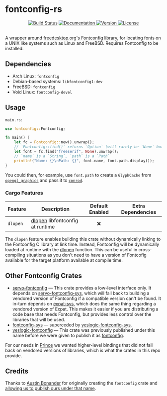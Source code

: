 fontconfig-rs
=============

<div align="center">
  <a href="https://travis-ci.com/yeslogic/fontconfig-rs">
    <img src="https://travis-ci.com/yeslogic/fontconfig-rs.svg?branch=master" alt="Build Status"></a>
  <a href="https://docs.rs/fontconfig">
    <img src="https://docs.rs/fontconfig/badge.svg" alt="Documentation">
  </a>
  <a href="https://crates.io/crates/fontconfig">
    <img src="https://img.shields.io/crates/v/fontconfig.svg" alt="Version">
  </a>
  <a href="https://github.com/yeslogic/fontconfig-rs/blob/master/LICENSE">
    <img src="https://img.shields.io/crates/l/fontconfig.svg" alt="License">
  </a>
</div>

<br>

A wrapper around [freedesktop.org's Fontconfig library][homepage], for locating fonts on a UNIX like systems such as Linux and FreeBSD. Requires Fontconfig to be installed.

Dependencies
------------

* Arch Linux: `fontconfig`
* Debian-based systems: `libfontconfig1-dev`
* FreeBSD: `fontconfig`
* Void Linux: `fontconfig-devel`

Usage
-----

`main.rs`:

```rust
use fontconfig::Fontconfig;

fn main() {
    let fc = Fontconfig::new().unwrap();
    // `Fontconfig::find()` returns `Option` (will rarely be `None` but still could be)
    let font = fc.find("freeserif", None).unwrap();
    // `name` is a `String`, `path` is a `Path`
    println!("Name: {}\nPath: {}", font.name, font.path.display());
}
```

You could then, for example, use `font.path` to create a `GlyphCache` from [`opengl_graphics`][gl] and pass it to [`conrod`][conrod].

### Cargo Features

| Feature       | Description                       | Default Enabled | Extra Dependencies    |
|---------------|-----------------------------------|:---------------:|-----------------------|
| `dlopen`      | [dlopen] libfontconfig at runtime |        ❌       |                       |

The `dlopen` feature enables building this crate without dynamically linking to the Fontconfig C library at link time. Instead, Fontconfig will be dynamically loaded at runtime with the [dlopen] function. This can be useful in cross-compiling situations as you don't need to have a version of Fontcofig available for the target platform available at compile time.

Other Fontconfig Crates
-----------------------

* [servo-fontconfig] — This crate provides a low-level interface only. It
  depends on [servo-fontconfig-sys], which will fall back to building a
  vendored version of Fontconfig if a compatible version can't be found. It
  in-turn depends on [expat-sys], which does the same thing regarding a vendored
  version of Expat. This makes it easier if you are distributing a code base
  that needs Fontconfig, but provides less control over the libraries that will
  be used.
* [fontconfig-sys] — superceded by [yeslogic-fontconfig-sys].
* [yeslogic-fontconfig] — This crate was previously published under this name before we were given to publish it as [fontconfig].

For our needs in [Prince] we wanted higher-level bindings that did not fall back on vendored versions of libraries, which is what the crates in this repo provide.

Credits
-------

Thanks to [Austin Bonander][abonander] for originally creating the
`fontconfig` crate and [allowing us to publish ours under that
name](https://github.com/abonander/fontconfig-rs/issues/9).

[conrod]: https://github.com/PistonDevelopers/conrod
[expat-sys]: https://crates.io/crates/expat-sys
[fontconfig-sys]: https://crates.io/crates/fontconfig-sys
[fontconfig]: https://crates.io/crates/fontconfig
[gl]: https://github.com/PistonDevelopers/opengl_graphics
[homepage]: https://www.freedesktop.org/wiki/Software/fontconfig/
[Prince]: https://www.princexml.com/
[servo-fontconfig-sys]: https://crates.io/crates/servo-fontconfig-sys
[servo-fontconfig]: https://crates.io/crates/servo-fontconfig
[yeslogic-fontconfig]: https://crates.io/crates/yeslogic-fontconfig
[yeslogic-fontconfig-sys]: https://crates.io/crates/yeslogic-fontconfig-sys
[abonander]: https://github.com/abonander
[dlopen]: https://pubs.opengroup.org/onlinepubs/9699919799/functions/dlopen.html
[dlib]: https://crates.io/crates/dlib
